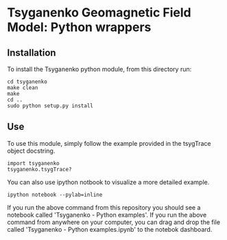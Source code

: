 # Tsyganenko Geomagnetic Field Model: Python wrappers

## Installation

To install the Tsyganenko python module, from this directory run:  

    cd tsyganenko
    make clean
    make
    cd ..
    sudo python setup.py install

## Use

To use this module, simply follow the example provided in the tsygTrace object docstring.

    import tsyganenko
    tsyganenko.tsygTrace?

You can also use ipython notbook to visualize a more detailed example.

    ipython notebook --pylab=inline

If you run the above command from this repository you should see a notebook called 'Tsyganenko - Python examples'. If you run the above command from anywhere on your computer, you can drag and drop the file called 'Tsyganenko - Python examples.ipynb' to the notebok dashboard.